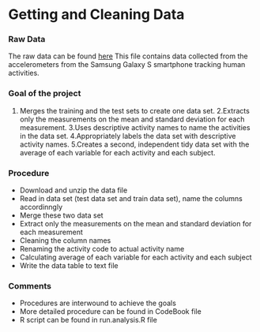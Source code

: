 Getting and Cleaning Data
=========================

### Raw Data
The raw data can be found [here](https://d396qusza40orc.cloudfront.net/getdata%2Fprojectfiles%2FUCI%20HAR%20Dataset.zip)
This file contains data collected from the accelerometers from the Samsung Galaxy S smartphone tracking human activities.

### Goal of the project
1. Merges the training and the test sets to create one data set.
2.Extracts only the measurements on the mean and standard deviation for each measurement.
3.Uses descriptive activity names to name the activities in the data set.
4.Appropriately labels the data set with descriptive activity names.
5.Creates a second, independent tidy data set with the average of each variable for each activity and each subject.

### Procedure
* Download and unzip the data file
* Read in data set (test data set and train data set), name the columns accordinngly
* Merge these two data set
* Extract only the measurements on the mean and standard deviation for each measurement
* Cleaning the column names
* Renaming the activity code to actual activity name
* Calculating average of each variable for each activity and each subject
* Write the data table to text file 

### Comments
* Procedures are interwound to achieve the goals
* More detailed procedure can be found in CodeBook file
* R script can be found in run.analysis.R file
